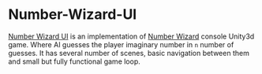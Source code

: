 # Number-Wizard-UI

[Number Wizard UI](https://github.com/ummahusla/Number-Wizard-UI) is an implementation of [Number Wizard](https://github.com/ummahusla/Number-Wizard) console Unity3d game. Where AI guesses the player imaginary number in `n` number of guesses. It has several number of scenes, basic navigation between them and small but fully functional game loop. 

